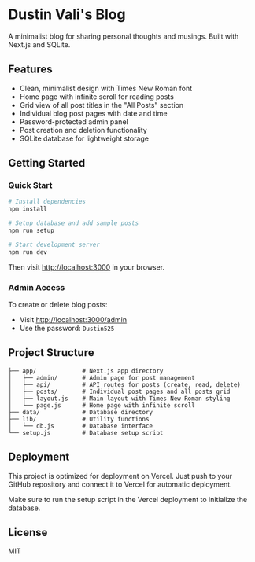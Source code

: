 # Dustin Vali's Blog

A minimalist blog for sharing personal thoughts and musings. Built with Next.js and SQLite.

## Features

- Clean, minimalist design with Times New Roman font
- Home page with infinite scroll for reading posts
- Grid view of all post titles in the "All Posts" section
- Individual blog post pages with date and time
- Password-protected admin panel
- Post creation and deletion functionality
- SQLite database for lightweight storage

## Getting Started

### Quick Start

```bash
# Install dependencies
npm install

# Setup database and add sample posts
npm run setup

# Start development server
npm run dev
```

Then visit [http://localhost:3000](http://localhost:3000) in your browser.

### Admin Access

To create or delete blog posts:
- Visit [http://localhost:3000/admin](http://localhost:3000/admin) 
- Use the password: `Dustin525`

## Project Structure

```
├── app/             # Next.js app directory
│   ├── admin/       # Admin page for post management
│   ├── api/         # API routes for posts (create, read, delete)
│   ├── posts/       # Individual post pages and all posts grid
│   ├── layout.js    # Main layout with Times New Roman styling
│   └── page.js      # Home page with infinite scroll
├── data/            # Database directory
├── lib/             # Utility functions
│   └── db.js        # Database interface
└── setup.js         # Database setup script
```

## Deployment

This project is optimized for deployment on Vercel. Just push to your GitHub repository and connect it to Vercel for automatic deployment.

Make sure to run the setup script in the Vercel deployment to initialize the database.

## License

MIT 